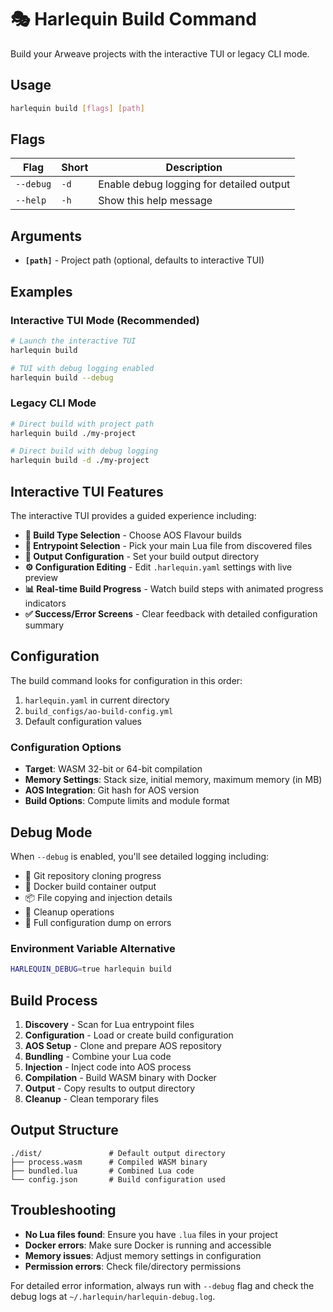 # 🎭 Harlequin Build Command

Build your Arweave projects with the interactive TUI or legacy CLI mode.

## Usage

```bash
harlequin build [flags] [path]
```

## Flags

| Flag | Short | Description |
|------|-------|-------------|
| `--debug` | `-d` | Enable debug logging for detailed output |
| `--help` | `-h` | Show this help message |

## Arguments

- **`[path]`** - Project path (optional, defaults to interactive TUI)

## Examples

### Interactive TUI Mode (Recommended)
```bash
# Launch the interactive TUI
harlequin build

# TUI with debug logging enabled
harlequin build --debug
```

### Legacy CLI Mode
```bash
# Direct build with project path
harlequin build ./my-project

# Direct build with debug logging
harlequin build -d ./my-project
```

## Interactive TUI Features

The interactive TUI provides a guided experience including:

- **🎯 Build Type Selection** - Choose AOS Flavour builds
- **📄 Entrypoint Selection** - Pick your main Lua file from discovered files
- **📁 Output Configuration** - Set your build output directory
- **⚙️ Configuration Editing** - Edit `.harlequin.yaml` settings with live preview
- **📊 Real-time Build Progress** - Watch build steps with animated progress indicators
- **✅ Success/Error Screens** - Clear feedback with detailed configuration summary

## Configuration

The build command looks for configuration in this order:

1. `harlequin.yaml` in current directory
2. `build_configs/ao-build-config.yml`
3. Default configuration values

### Configuration Options

- **Target**: WASM 32-bit or 64-bit compilation
- **Memory Settings**: Stack size, initial memory, maximum memory (in MB)
- **AOS Integration**: Git hash for AOS version
- **Build Options**: Compute limits and module format

## Debug Mode

When `--debug` is enabled, you'll see detailed logging including:

- 🔄 Git repository cloning progress
- 🐳 Docker build container output  
- 📦 File copying and injection details
- 🧹 Cleanup operations
- 📝 Full configuration dump on errors

### Environment Variable Alternative

```bash
HARLEQUIN_DEBUG=true harlequin build
```

## Build Process

1. **Discovery** - Scan for Lua entrypoint files
2. **Configuration** - Load or create build configuration
3. **AOS Setup** - Clone and prepare AOS repository
4. **Bundling** - Combine your Lua code
5. **Injection** - Inject code into AOS process
6. **Compilation** - Build WASM binary with Docker
7. **Output** - Copy results to output directory
8. **Cleanup** - Clean temporary files

## Output Structure

```
./dist/               # Default output directory
├── process.wasm      # Compiled WASM binary
├── bundled.lua       # Combined Lua code
└── config.json       # Build configuration used
```

## Troubleshooting

- **No Lua files found**: Ensure you have `.lua` files in your project
- **Docker errors**: Make sure Docker is running and accessible
- **Memory issues**: Adjust memory settings in configuration
- **Permission errors**: Check file/directory permissions

For detailed error information, always run with `--debug` flag and check the debug logs at `~/.harlequin/harlequin-debug.log`.
